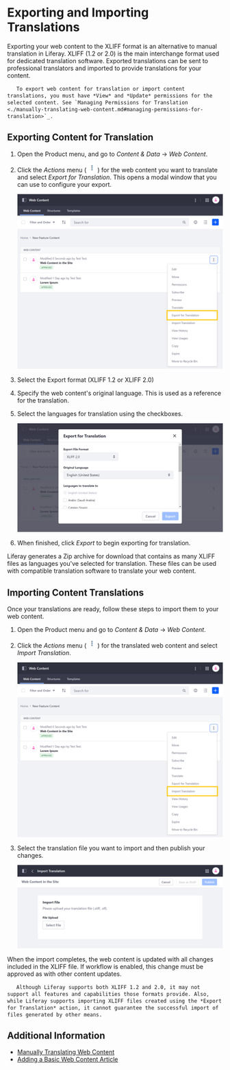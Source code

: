 # Exporting and Importing Translations

Exporting your web content to the XLIFF format is an alternative to manual translation in Liferay. XLIFF (1.2 or 2.0) is the main interchange format used for dedicated translation software. Exported translations can be sent to professional translators and imported to provide translations for your content.

```note::
   To export web content for translation or import content translations, you must have *View* and *Update* permissions for the selected content. See `Managing Permissions for Translation <./manually-translating-web-content.md#managing-permissions-for-translation>`_.
```

## Exporting Content for Translation

1. Open the Product menu, and go to _Content & Data_ &rarr; _Web Content_.

1. Click the _Actions_ menu ( ![Actions button](../../../images/icon-actions.png) ) for the web content you want to translate and select _Export for Translation_. This opens a modal window that you can use to configure your export.

    ![Click on the Actions menu for the web content you want to translate, and select Export for Translation.](./exporting-and-importing-translations/images/01.png)

1. Select the Export format (XLIFF 1.2 or XLIFF 2.0)

1. Specify the web content's original language. This is used as a reference for the translation.

1. Select the languages for translation using the checkboxes.

    ![Select the languages to which you want to translate the web content.](./exporting-and-importing-translations/images/02.png)

1. When finished, click _Export_ to begin exporting for translation.

Liferay generates a Zip archive for download that contains as many XLIFF files as languages you've selected for translation. These files can be used with compatible translation software to translate your web content.

## Importing Content Translations

Once your translations are ready, follow these steps to import them to your web content.

1. Open the Product menu and go to _Content & Data_ &rarr; _Web Content_.

1. Click the _Actions_ menu ( ![Actions button](../../../images/icon-actions.png) ) for the translated web content and select _Import Translation_.

    ![Click on the Actions menu for the translated web content, and select import translation.](./exporting-and-importing-translations/images/03.png)

1. Select the translation file you want to import and then publish your changes.

    ![Select the translation file you want to import.](./exporting-and-importing-translations/images/04.png)

When the import completes, the web content is updated with all changes included in the XLIFF file. If workflow is enabled, this change must be approved as with other content updates.

```note::
   Although Liferay supports both XLIFF 1.2 and 2.0, it may not support all features and capabilities those formats provide. Also, while Liferay supports importing XLIFF files created using the *Export for Translation* action, it cannot guarantee the successful import of files generated by other means.
```

## Additional Information

-   [Manually Translating Web Content](./manually-translating-web-content.md)
-   [Adding a Basic Web Content Article](../web-content-articles/adding-a-basic-web-content-article.md)
